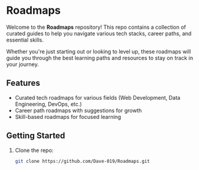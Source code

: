 # Roadmaps

Welcome to the **Roadmaps** repository! This repo contains a collection of curated guides to help you navigate various tech stacks, career paths, and essential skills.

Whether you're just starting out or looking to level up, these roadmaps will guide you through the best learning paths and resources to stay on track in your journey.

## Features

- Curated tech roadmaps for various fields (Web Development, Data Engineering, DevOps, etc.)
- Career path roadmaps with suggestions for growth
- Skill-based roadmaps for focused learning

## Getting Started

1. Clone the repo:
   ```bash
   git clone https://github.com/Dave-019/Roadmaps.git
